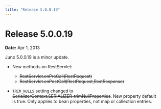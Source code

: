 ```yaml
---
title: "Release 5.0.0.19"
---
```


# Release 5.0.0.19

**Date:** Apr 1, 2013

Juno 5.0.0.19 is a minor update.

- New methods on  ~~RestServlet~~:
  - ~~RestServlet.onPreCall(RestRequest)~~
  - ~~RestServlet.onPostCall(RestRequest,RestResponse)~~

- `TRIM_NULLS` setting changed to ~~SerializerContext.SERIALIZER_trimNullProperties~~. New property default is <jk>true</jk>. Only applies to bean properties, not map or collection entries.


